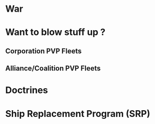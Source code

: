 # War


# Want to blow stuff up ?

## Corporation PVP Fleets
## Alliance/Coalition PVP Fleets


# Doctrines

# Ship Replacement Program (SRP)
